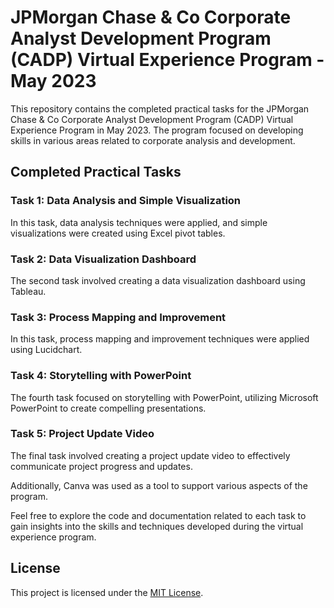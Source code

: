 # JPMorgan Chase & Co Corporate Analyst Development Program (CADP) Virtual Experience Program - May 2023

This repository contains the completed practical tasks for the JPMorgan Chase & Co Corporate Analyst Development Program (CADP) Virtual Experience Program in May 2023. The program focused on developing skills in various areas related to corporate analysis and development.

## Completed Practical Tasks

### Task 1: Data Analysis and Simple Visualization

In this task, data analysis techniques were applied, and simple visualizations were created using Excel pivot tables.

### Task 2: Data Visualization Dashboard

The second task involved creating a data visualization dashboard using Tableau.

### Task 3: Process Mapping and Improvement

In this task, process mapping and improvement techniques were applied using Lucidchart.

### Task 4: Storytelling with PowerPoint

The fourth task focused on storytelling with PowerPoint, utilizing Microsoft PowerPoint to create compelling presentations.

### Task 5: Project Update Video

The final task involved creating a project update video to effectively communicate project progress and updates.

Additionally, Canva was used as a tool to support various aspects of the program.

Feel free to explore the code and documentation related to each task to gain insights into the skills and techniques developed during the virtual experience program.

## License

This project is licensed under the [MIT License](LICENSE).
